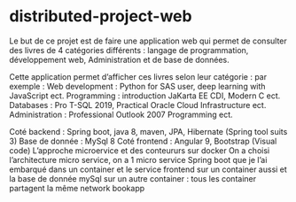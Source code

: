 # distributed-project-web
Le but de ce projet est de faire une application web qui permet de consulter des livres de 4 catégories différents : langage de programmation, développement web, Administration et de base de données.

Cette application permet d’afficher ces livres selon leur catégorie : par exemple :
Web development : Python for SAS user, deep learning with JavaScript ect.
Programming : introduction JaKarta EE CDI, Modern C ect.
Databases : Pro T-SQL 2019, Practical Oracle Cloud Infrastructure ect.
Administration : Professional Outlook 2007 Programming ect.

Coté backend : Spring boot, java 8, maven, JPA, Hibernate (Spring tool suits 3)
Base de donnée : MySql 8
Coté frontend : Angular 9, Bootstrap (Visual code)
L’approche microervice et des conteururs sur docker
On a choisi l’architecture micro service, on a 1 micro service Spring boot que je l’ai embarqué dans un container
et le service frontend sur un container aussi et la base de donnée mySql sur un autre container :
tous les container partagent la même network bookapp
